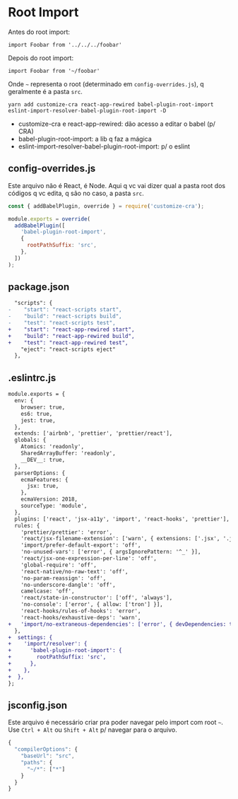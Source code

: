 # Root Import

Antes do root import:

`import Foobar from '../../../foobar'`

Depois do root import:

`import Foobar from '~/foobar'`

Onde `~` representa o root (determinado em `config-overrides.js`), q geralmente
é a pasta `src`.

`yarn add customize-cra react-app-rewired babel-plugin-root-import eslint-import-resolver-babel-plugin-root-import -D`

- customize-cra e react-app-rewired: dão acesso a editar o babel (p/ CRA)
- babel-plugin-root-import: a lib q faz a mágica
- eslint-import-resolver-babel-plugin-root-import: p/ o eslint

## config-overrides.js

Este arquivo não é React, é Node. Aqui q vc vai dizer qual a pasta root dos
códigos q vc edita, q são no caso, a pasta `src`.

```javascript
const { addBabelPlugin, override } = require('customize-cra');

module.exports = override(
  addBabelPlugin([
    'babel-plugin-root-import',
    {
      rootPathSuffix: 'src',
    },
  ])
);
```

## package.json

```diff
  "scripts": {
-    "start": "react-scripts start",
-    "build": "react-scripts build",
-    "test": "react-scripts test",
+    "start": "react-app-rewired start",
+    "build": "react-app-rewired build",
+    "test": "react-app-rewired test",
    "eject": "react-scripts eject"
  },
```

## .eslintrc.js

```diff
module.exports = {
  env: {
    browser: true,
    es6: true,
    jest: true,
  },
  extends: ['airbnb', 'prettier', 'prettier/react'],
  globals: {
    Atomics: 'readonly',
    SharedArrayBuffer: 'readonly',
    __DEV__: true,
  },
  parserOptions: {
    ecmaFeatures: {
      jsx: true,
    },
    ecmaVersion: 2018,
    sourceType: 'module',
  },
  plugins: ['react', 'jsx-a11y', 'import', 'react-hooks', 'prettier'],
  rules: {
    'prettier/prettier': 'error',
    'react/jsx-filename-extension': ['warn', { extensions: ['.jsx', '.js'] }],
    'import/prefer-default-export': 'off',
    'no-unused-vars': ['error', { argsIgnorePattern: '^_' }],
    'react/jsx-one-expression-per-line': 'off',
    'global-require': 'off',
    'react-native/no-raw-text': 'off',
    'no-param-reassign': 'off',
    'no-underscore-dangle': 'off',
    camelcase: 'off',
    'react/state-in-constructor': ['off', 'always'],
    'no-console': ['error', { allow: ['tron'] }],
    'react-hooks/rules-of-hooks': 'error',
    'react-hooks/exhaustive-deps': 'warn',
+   'import/no-extraneous-dependencies': ['error', { devDependencies: true }],
  },
+  settings: {
+    'import/resolver': {
+      'babel-plugin-root-import': {
+        rootPathSuffix: 'src',
+      },
+    },
+  },
};
```

## jsconfig.json

Este arquivo é necessário criar pra poder navegar pelo import com root `~`.
Use `Ctrl + Alt` ou `Shift + Alt` p/ navegar para o arquivo.

```javascript
{
  "compilerOptions": {
    "baseUrl": "src",
    "paths": {
      "~/*": ["*"]
    }
  }
}
```
